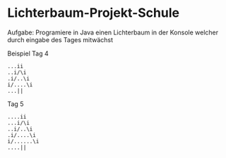 # Lichterbaum-Projekt-Schule

Aufgabe: Programiere in Java einen Lichterbaum in der Konsole welcher durch eingabe des Tages mitwächst

Beispiel Tag 4
```
...ii
..i/\i
.i/..\i
i/....\i
...||
```

Tag 5
```
....ii
...i/\i
..i/..\i
.i/....\i
i/......\i
....||
```
